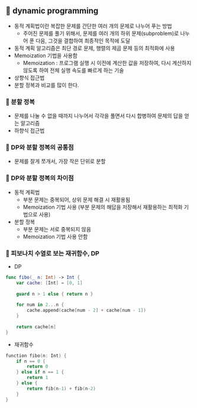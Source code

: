 
## 📌 dynamic programming
- 동적 계획법이란 복잡한 문제를 간단한 여러 개의 문제로 나누어 푸는 방법
    - 주어진 문제를 풀기 위해서, 문제를 여러 개의 하위 문제(subproblem)로 나누어 푼 다음, 그것을 결합하여 최종적인 목적에 도달
- 동적 계획 알고리즘은 최단 경로 문제, 행렬의 제곱 문제 등의 최적화에 사용
- Memoization 기법을 사용함
    - Memoization : 프로그램 실행 시 이전에 계산한 값을 저장하여, 다시 계산하지 않도록 하여 전체 실행 속도를 빠르게 하는 기술
- 상향식 접근법
- 분할 정복과 비교를 많이 한다.
### 📍 분할 정복
- 문제를 나눌 수 없을 때까지 나누어서 각각을 풀면서 다시 합병하여 문제의 답을 얻는 알고리즘
- 하향식 접근법
### 📍 DP와 분할 정복의 공통점
- 문제를 잘게 쪼개서, 가장 작은 단위로 분할
### 📍 DP와 분할 정복의 차이점
- 동적 계획법
    - 부분 문제는 중복되어, 상위 문제 해결 시 재활용됨
    - Memoization 기법 사용 (부분 문제의 해답을 저장해서 재활용하는 최적화 기법으로 사용)
- 분할 정복
    - 부분 문제는 서로 중복되지 않음
    - Memoization 기법 사용 안함
### 📍 피보나치 수열로 보는 재귀함수, DP
- DP

```swift
func fibo(_ n: Int) -> Int {
    var cache: [Int] = [0, 1]
    
    guard n > 1 else { return n }
    
    for num in 2...n {
        cache.append(cache[num - 2] + cache[num - 1])
    }
    
    return cache[n]
}
```
- 재귀함수
```swift
function fibo(n: Int) {
    if n == 0 {
        return 0
    } else if n == 1 {
        return 1
    } else {
        return fib(n-1) + fib(n-2)
    }
}
```

